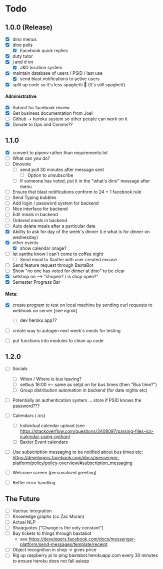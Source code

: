 # Todo


## 1.0.0 (Release)
- [x] dino menus
- [x] dino polls
	- [x] Facebook quick replies
- [x] duty tutor
- [x] j and d on
	- [x] J&D location system
- [x] maintain database of users / PSID / last use
	- [x] send blast notifications to active users
- [x] split up code so it's less spaghetti 🍝 (It's still spaghett)

#### Administrative

- [x] Submit for facebook review
- [x] Get business documentation from Joel
- [ ] Github -> heroku system so other people can work on it
- [x] Donate to Ops and Comms??

## 1.1.0
- [x] convert to pipenv rather than requirements.txt
- [ ] What can you do?
- [ ] Dinovote
	- [ ] send poll 30 minutes after message sent
		- [ ] Option to unsubscribe
	- [ ] If someone has voted, put it in the "what's dino" message after menu
- [ ] Ensure that blast notifications conform to 24 + 1 facebook rule
- [ ] Send Typing bubbles
- [ ] Add login / password system for backend
- [ ] Nice interface for backend
- [ ] Edit meals in backend
- [ ] Ordered meals in backend
- [ ] Auto delete meals after a particular date
- [x] Ability to ask for day of the week's dinner (i.e what is for dinner on wednesday)
- [x] other events
	- [x] show calendar image?
- [ ] let xanthe know I can't come to coffee night
	- [ ] Send email to Xanthe with user created excuse
- [ ] Send feature request through BaxtaBot
- [ ] Show "no one has voted for *dinner* at dino" to be clear
- [x] setshop on --> "shopen? / is shop open?"
- [x] Semester Progress Bar

#### Meta:

- [x] create program to test on local machine by sending curl requests to webhook on server [see ngrok]
	- [ ] dev heroku app??
- [ ] create way to autogen next week's meals for testing
- [ ] put functions into modules to clean up code


## 1.2.0
- [ ] Socials
	- [ ] When / Where is bus leaving?
	- [ ] setbus 16:00 <-- same as setjd on for bus times (then "Bus time?")
	- [ ] Group distribution automation in backend (for date nights etc)
- [ ] Potentially an authentication system ... store if PSID knows the password???
- [ ] Calendars (.ics)
	- [ ] Individual calendar upload (see https://stackoverflow.com/questions/3408097/parsing-files-ics-icalendar-using-python)
	- [ ] Baxter Event calendars
- [ ] Use subscription messaging to be notified about bus times etc: https://developers.facebook.com/docs/messenger-platform/policy/policy-overview/#subscription_messaging
- [ ] Welcome screen (personalised greeting)
- [ ] Better error handling


## The Future

- [ ] Vactrac integration
- [ ] Knowledge graphs (cc Zac Moran)
- [ ] Actual NLP
- [ ] Shaqquotes ("Change is the only constant")
- [ ] Buy tickets to things through baxtabot
	- see https://developers.facebook.com/docs/messenger-platform/send-messages/template/receipt
- [ ] Object recognition in shop -> gives price
- [ ] Rig up raspberry pi to ping baxtabot.herokuapp.com every 30 minutes to ensure heroku does not fall asleep
